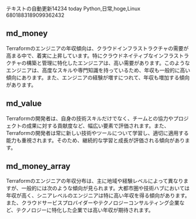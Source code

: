 テキストの自動更新14234 today
Python,日常,hoge,Linux
6801883189099362432


## md_money

Terraformのエンジニアの年収傾向は、クラウドインフラストラクチャの需要が高まる中で、着実に上昇しています。特にクラウドネイティブなインフラストラクチャの構築と管理に特化したエンジニアは、高い需要があります。このようなエンジニアは、高度なスキルや専門知識を持っているため、年収も一般的に高い傾向にあります。また、エンジニアの経験が増すにつれて、年収も増加する傾向があります。


## md_value

Terraformの開発者は、自身の技術スキルだけでなく、チームとの協力やプロジェクトの成果に対する貢献度など、幅広い要素で評価されます。また、Terraformの開発者は常に新しい技術やツールについて学習し、適切に適用する能力も重視されます。そのため、継続的な学習と成長が評価される傾向があります。


## md_money_array

Terraformのエンジニアの年収分布は、主に地域や経験レベルによって異なりますが、一般的には次のような傾向が見られます。大都市圏や技術ハブにおいては年収が高く、シニアレベルのエンジニアは特に高い年収を得る傾向があります。また、クラウドサービスプロバイダーやテクノロジーコンサルティング企業など、テクノロジーに特化した企業では高い年収が期待されます。














